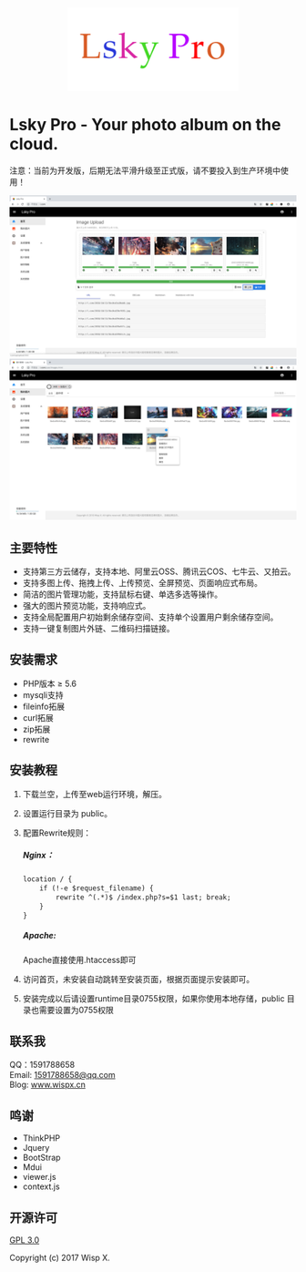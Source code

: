<p align="center">
    <a href="./public/static/app/images/logo.png" target="_blank">
        <img width="300" src="./public/static/app/images/logo.png">
    </a>
</p>

# Lsky Pro - Your photo album on the cloud.

注意：当前为开发版，后期无法平滑升级至正式版，请不要投入到生产环境中使用！

![homepage.png](./public/static/app/images/demo/1.png)
![homepage.png](./public/static/app/images/demo/2.png)

主要特性
---
- 支持第三方云储存，支持本地、阿里云OSS、腾讯云COS、七牛云、又拍云。
- 支持多图上传、拖拽上传、上传预览、全屏预览、页面响应式布局。
- 简洁的图片管理功能，支持鼠标右键、单选多选等操作。
- 强大的图片预览功能，支持响应式。
- 支持全局配置用户初始剩余储存空间、支持单个设置用户剩余储存空间。
- 支持一键复制图片外链、二维码扫描链接。

安装需求
---
* PHP版本 &ge; 5.6
* mysqli支持
* fileinfo拓展
* curl拓展
* zip拓展
* rewrite

安装教程
---
1. 下载兰空，上传至web运行环境，解压。
2. 设置运行目录为 public。
3. 配置Rewrite规则：
    ##### Nginx：
    ```
    location / {
        if (!-e $request_filename) {
        	rewrite ^(.*)$ /index.php?s=$1 last; break;
        }
    }
    ```

    ##### Apache:
    Apache直接使用.htaccess即可

4. 访问首页，未安装自动跳转至安装页面，根据页面提示安装即可。
5. 安装完成以后请设置runtime目录0755权限，如果你使用本地存储，public 目录也需要设置为0755权限

联系我
---
QQ：1591788658<br>
Email: 1591788658@qq.com<br>
Blog: <a target="_block" href="http://www.wispx.cn">www.wispx.cn</a>

鸣谢
---
- ThinkPHP
- Jquery
- BootStrap
- Mdui
- viewer.js
- context.js

开源许可
---
<a target="_block" href="https://opensource.org/licenses/GPL-3.0">GPL 3.0</a>

Copyright (c) 2017 Wisp X.
